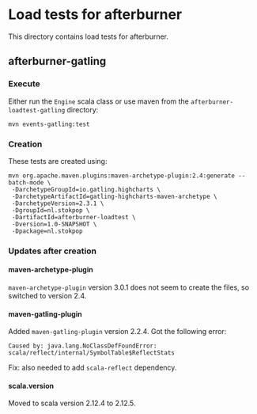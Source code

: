 # Load tests for afterburner

This directory contains load tests for afterburner.

## afterburner-gatling

### Execute

Either run the `Engine` scala class or use maven from the `afterburner-loadtest-gatling` directory:

    mvn events-gatling:test
     
### Creation

These tests are created using:

    mvn org.apache.maven.plugins:maven-archetype-plugin:2.4:generate --batch-mode \
     -DarchetypeGroupId=io.gatling.highcharts \
     -DarchetypeArtifactId=gatling-highcharts-maven-archetype \
     -DarchetypeVersion=2.3.1 \
     -DgroupId=nl.stokpop \
     -DartifactId=afterburner-loadtest \
     -Dversion=1.0-SNAPSHOT \
     -Dpackage=nl.stokpop

### Updates after creation

#### maven-archetype-plugin
`maven-archetype-plugin` version 3.0.1 does not seem to create the files, so switched to version 2.4.

#### maven-gatling-plugin
Added `maven-gatling-plugin` version 2.2.4. Got the following error:

    Caused by: java.lang.NoClassDefFoundError: scala/reflect/internal/SymbolTable$ReflectStats
     
Fix: also needed to add `scala-reflect` dependency.    

#### scala.version
Moved to scala version 2.12.4 to 2.12.5.

